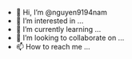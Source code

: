 - 👋 Hi, I’m @nguyen9194nam
- 👀 I’m interested in ...
- 🌱 I’m currently learning ...
- 💞️ I’m looking to collaborate on ...
- 📫 How to reach me ...

<!---
nguyen9194nam/nguyen9194nam is a ✨ special ✨ repository because its `README.md` (this file) appears on your GitHub profile.
You can click the Preview link to take a look at your changes.
--->
